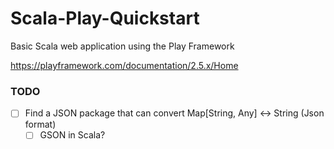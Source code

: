 # Scala-Play-Quickstart
Basic Scala web application using the Play Framework

https://playframework.com/documentation/2.5.x/Home

### TODO
- [ ] Find a JSON package that can convert Map[String, Any] <-> String (Json format)
    - [ ] GSON in Scala?
